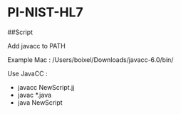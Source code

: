 # PI-NIST-HL7

##Script

Add javacc to PATH

Example Mac : /Users/boixel/Downloads/javacc-6.0/bin/

Use JavaCC : 

+ javacc NewScript.jj
+ javac *.java
+ java NewScript